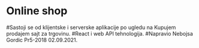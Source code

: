 # Online shop
#Sastoji se od klijentske i serverske aplikacije po ugledu na Kupujem prodajem sajt za trgovinu.
#React i web API tehnologija.
#Napravio Nebojsa Gordic Pr5-2018 02.09.2021.
